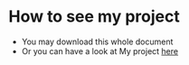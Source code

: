 How to see my project
========

 * You may download this whole document
 * Or you can have a look at My project [here](http://yelangya3826850.github.io/datasciencecoursera/)
